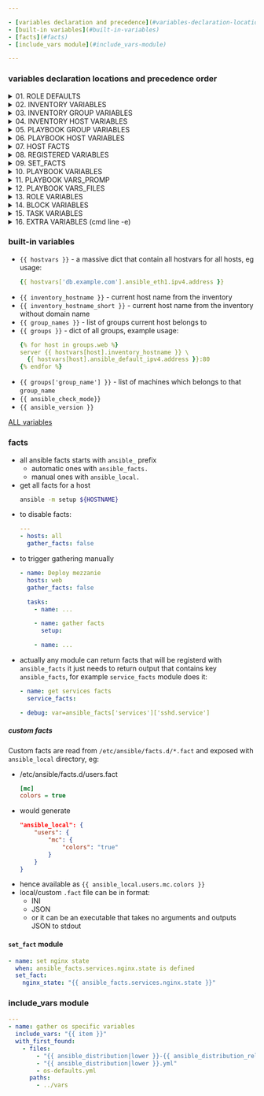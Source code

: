 ```yaml
---

- [variables declaration and precedence](#variables-declaration-locations-and-precedence-order)
- [built-in variables](#built-in-variables)
- [facts](#facts)
- [include_vars module](#include_vars-module)

---
```


### variables declaration locations and precedence order

<details><summary>01. ROLE DEFAULTS</summary>

- variables defined in `${role_name}/defaults/main.yaml`
</details>

<details><summary>02. INVENTORY VARIABLES</summary>

- variables specified in inventory file
- host related has higher precedence than group
    ```ini
    # host related
    hostname foo=bar

    # group related
    [group1]
    hostname

    [group1:vars]
    foo2=bar2
    ```
</details>

<details><summary>03. INVENTORY GROUP VARIABLES </summary>

- `inventory/group_vars/group_name.yml`
- NOTE! host level variables (even in inventory file) have higher precedence that group
</details>

<details><summary>04. INVENTORY HOST VARIABLES </summary>

- `inventory/host_vars/hostname.yml`
</details>

<details><summary>05. PLAYBOOK GROUP VARIABLES </summary>

- same as `INVENTORY GROUP VARIABLES`, but group_vars directory is at the same level as playbook
- NOTE! host level variables (even in inventory file) have higher precedence that group
    ```sh
    playbookdir/playbook.yaml
    playbookdir/group_vars/groupname.yaml
    ```
</details>

<details><summary>06. PLAYBOOK HOST VARIABLES </summary>

- same as `INVENTORY HOST VARIABLES`, but host_vars directory is at the same level as playbook
    ```sh
    playbookdir/playbook.yaml
    playbookdir/host_vars/groupname.yaml
    ```
</details>

<details><summary>07. HOST FACTS </summary>

- variables gathered by `fact` system
- see: 03_facts TODO!
</details>

<details><summary>08. REGISTERED VARIABLES </summary>

- registered by `register` keyword
    ```yaml
    tasks:
      - stat: path=/etc/hosts
        register: hosts_info
      - debug: var=hosts_info
    ```
</details>

<details><summary>09. SET_FACTS </summary>

- `set_fact` is like another task, at task definition level, eg:
    ```yaml
    tasks:
      - set_fact:
          foo: foo_from_set_fact
      - debug: var=foo
    ```
</details>


<details><summary>10. PLAYBOOK VARIABLES </summary>

- variables defined in playbook file
    ```yaml
    - hosts: all
      vars:
        foo: bar_from_playbook_level
    ```
</details>

<details><summary>11. PLAYBOOK VARS_PROMP </summary>

- variables prompted to define while playbook is running

    ```yaml
    - hosts: all
      vars:
        foo: bar
      vars_prompt:
        - name: user_password
          prompt: "Please enter the password"
          private: yes
    ```
</details>

<details><summary>12. PLAYBOOK VARS_FILES </summary>

- at the playbook level we can define vars_file, which can contain variables
    ```yaml
    - hosts: all
      vars_files:
        - file1.yaml
        - "{{ ansible_os_family }}.yaml"
    ```

- trick with asking and setting a default as well:
    ```yaml
    - hosts: all
      vars_prompt:
        - name: include_file
          prompt: Which file should we include?
      vars_files:
        - ["{{ include_file }}.yml", "default_user.yml"]
    ```
    then if you specify something and it doesn't exist -> default_user.yml will be included instead
</details>

<details><summary>13. ROLE VARIABLES </summary>

- variables specified at the ROLE level
    ```yaml
    - hosts: all
      roles:
        - role: some.role
          variable1: value1
          variable2: value2
    ```
</details>

<details><summary>14. BLOCK VARIABLES </summary>

- variables specified at the BLOCK level
    ```yaml
    - hosts: all
      tasks:
        - block:
          - debug: var=foo
          - debug: msg="foo = {{ foo }}"
          vars:
            foo: bar_from_block_level
    ```
</details>

<details><summary>15. TASK VARIABLES </summary>

- variable set at task level, eg:
    ```yaml
    tasks:
      - debug: var=foo
        vars:
          foo: bar_from_task_level
    ```
</details>

<details><summary>16. EXTRA VARIABLES (cmd line -e)</summary>

- variables defined at the cmd line level by `-e` option
    ```sh
    ansible-playbook playbookname.yml -e 'your_name=Fred'
    ```
- note it can be passed as a FILENAME with `@` notation
    ```sh
    ansible-playbook playbookname.yaml -e @my_custom_variables.yaml
    ```
</details>


### built-in variables
- `{{ hostvars }}` - a massive dict that contain all hostvars for all hosts, eg usage:
    ```yaml
    {{ hostvars['db.example.com'].ansible_eth1.ipv4.address }}
    ```
- `{{ inventory_hostname }}` - current host name from the inventory
- `{{ inventory_hostname_short }}` - current host name from the inventory without domain name
- `{{ group_names }}` - list of groups current host belongs to
- `{{ groups }}` - dict of all groups, example usage:
    ```yaml
    {% for host in groups.web %}
    server {{ hostvars[host].inventory_hostname }} \
      {{ hostvars[host].ansible_default_ipv4.address }}:80
    {% endfor %}
    ```
- `{{ groups['group_name'] }}` - list of machines which belongs to that `group_name`
- `{{ ansible_check_mode}}`
- `{{ ansible_version }}`

[ALL variables](https://docs.ansible.com/ansible/latest/reference_appendices/special_variables.html)


### facts

- all ansible facts starts with `ansible_` prefix
    - automatic ones with `ansible_facts.`
    - manual ones with `ansible_local.`
- get all facts for a host
    ```sh
    ansible -m setup ${HOSTNAME}
    ```
- to disable facts:
    ```yaml
    ---
    - hosts: all
      gather_facts: false
    ```
- to trigger gathering manually
    ```yaml
    - name: Deploy mezzanie
      hosts: web
      gather_facts: false

      tasks:
        - name: ...

        - name: gather facts
          setup:

        - name: ...
    ```
- actually any module can return facts that will be registerd with `ansible_facts`
it just needs to return output that contains key `ansible_facts`, for example
`service_facts` module does it:
    ```yaml
    - name: get services facts
      service_facts:

    - debug: var=ansible_facts['services']['sshd.service']
    ```

##### custom facts
Custom facts are read from `/etc/ansible/facts.d/*.fact` and exposed with
`ansible_local` directory, eg:

- /etc/ansible/facts.d/users.fact
    ```ini
    [mc]
    colors = true
    ```
- would generate
    ```json
    "ansible_local": {
        "users": {
            "mc": {
                "colors": "true"
            }
        }
    }
    ```
- hence available as `{{ ansible_local.users.mc.colors }}`
- local/custom `.fact` file can be in format:
    - INI
    - JSON
    - or it can be an executable that takes no arguments and outputs JSON to stdout

#### `set_fact` module
```yaml
- name: set nginx state
  when: ansible_facts.services.nginx.state is defined
  set_fact:
    nginx_state: "{{ ansible_facts.services.nginx.state }}"
```

### include_vars module

```yaml
---
- name: gather os specific variables
  include_vars: "{{ item }}"
  with_first_found:
    - files:
        - "{{ ansible_distribution|lower }}-{{ ansible_distribution_release|lower }}.yml"
        - "{{ ansible_distribution|lower }}.yml"
        - os-defaults.yml
      paths:
        - ../vars
```
